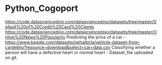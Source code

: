 # Python_Cogoport
https://code.datasciencedojo.com/datasciencedojo/datasets/tree/master/Default%20of%20Credit%20Card%20Clients
https://code.datasciencedojo.com/datasciencedojo/datasets/tree/master/Online%20News%20Popularity
Predicting the price of a car - https://www.kaggle.com/datasets/nehalbirla/vehicle-dataset-from-cardekho?resource=download&select=car+data.csv
Classifying whether a person will have a defective heart or normal heart - Dataset_file uploaded on git.
